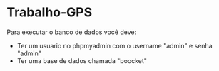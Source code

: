 # Trabalho-GPS

Para executar o banco de dados você deve:
- Ter um usuario no phpmyadmin com o username "admin" e senha "admin"
- Ter uma base de dados chamada "boocket"
